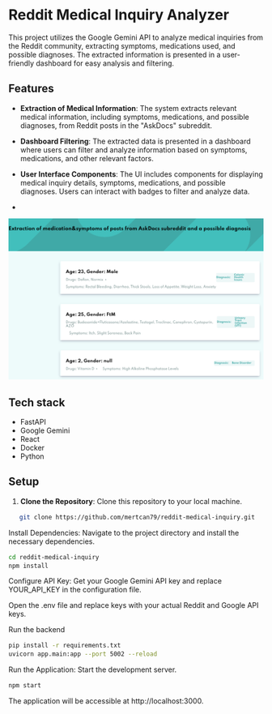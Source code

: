 # Reddit Medical Inquiry Analyzer

This project utilizes the Google Gemini API to analyze medical inquiries from the Reddit community, extracting symptoms, medications used, and possible diagnoses. The extracted information is presented in a user-friendly dashboard for easy analysis and filtering.

## Features

- **Extraction of Medical Information**: The system extracts relevant medical information, including symptoms, medications, and possible diagnoses, from Reddit posts in the "AskDocs" subreddit.

- **Dashboard Filtering**: The extracted data is presented in a dashboard where users can filter and analyze information based on symptoms, medications, and other relevant factors.

- **User Interface Components**: The UI includes components for displaying medical inquiry details, symptoms, medications, and possible diagnoses. Users can interact with badges to filter and analyze data.
- 
![Alt text](frontend/src/assets/images/img.png?raw=true "Title")

## Tech stack
- FastAPI
- Google Gemini 
- React
- Docker
- Python

## Setup

1. **Clone the Repository**: Clone this repository to your local machine.

```bash
   git clone https://github.com/mertcan79/reddit-medical-inquiry.git
```
Install Dependencies: Navigate to the project directory and install the necessary dependencies.

```bash
cd reddit-medical-inquiry
npm install
```
Configure API Key: Get your Google Gemini API key and replace YOUR_API_KEY in the configuration file.

Open the .env file and replace keys with your actual Reddit and Google API keys.

Run the backend
```bash
pip install -r requirements.txt
uvicorn app.main:app --port 5002 --reload
```

Run the Application: Start the development server.

```bash
npm start
```
The application will be accessible at http://localhost:3000.
